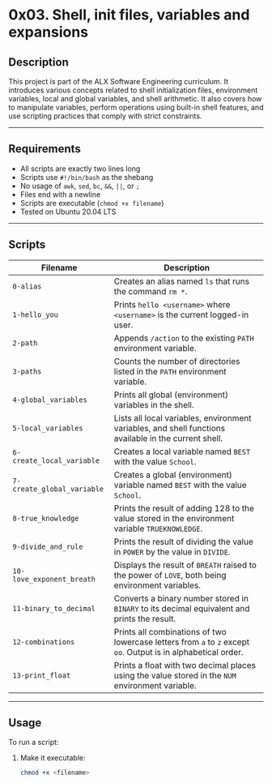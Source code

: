 # 0x03. Shell, init files, variables and expansions

## Description

This project is part of the ALX Software Engineering curriculum. It introduces various concepts related to shell initialization files, environment variables, local and global variables, and shell arithmetic. It also covers how to manipulate variables, perform operations using built-in shell features, and use scripting practices that comply with strict constraints.

---

## Requirements

- All scripts are exactly two lines long
- Scripts use `#!/bin/bash` as the shebang
- No usage of `awk`, `sed`, `bc`, `&&`, `||`, or `;`
- Files end with a newline
- Scripts are executable (`chmod +x filename`)
- Tested on Ubuntu 20.04 LTS

---

## Scripts

| Filename | Description |
|----------|-------------|
| `0-alias` | Creates an alias named `ls` that runs the command `rm *`. |
| `1-hello_you` | Prints `hello <username>` where `<username>` is the current logged-in user. |
| `2-path` | Appends `/action` to the existing `PATH` environment variable. |
| `3-paths` | Counts the number of directories listed in the `PATH` environment variable. |
| `4-global_variables` | Prints all global (environment) variables in the shell. |
| `5-local_variables` | Lists all local variables, environment variables, and shell functions available in the current shell. |
| `6-create_local_variable` | Creates a local variable named `BEST` with the value `School`. |
| `7-create_global_variable` | Creates a global (environment) variable named `BEST` with the value `School`. |
| `8-true_knowledge` | Prints the result of adding 128 to the value stored in the environment variable `TRUEKNOWLEDGE`. |
| `9-divide_and_rule` | Prints the result of dividing the value in `POWER` by the value in `DIVIDE`. |
| `10-love_exponent_breath` | Displays the result of `BREATH` raised to the power of `LOVE`, both being environment variables. |
| `11-binary_to_decimal` | Converts a binary number stored in `BINARY` to its decimal equivalent and prints the result. |
| `12-combinations` | Prints all combinations of two lowercase letters from `a` to `z` except `oo`. Output is in alphabetical order. |
| `13-print_float` | Prints a float with two decimal places using the value stored in the `NUM` environment variable. |

---

## Usage

To run a script:

1. Make it executable:
   ```bash
   chmod +x <filename>
